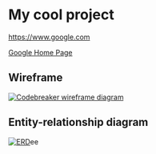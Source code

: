 # My cool project

<https://www.google.com>

[Google Home Page](https://www.google.com)

## Wireframe

[![Codebreaker wireframe diagram](img/wireframe.png)](pdf/wireframe.pdf)

## Entity-relationship diagram

[![ERD](img/erd.svg)](pdf/erd.pdf)ee